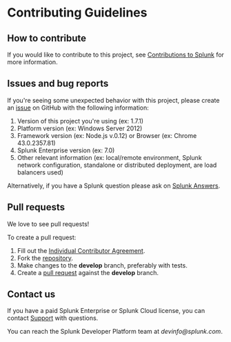 # Contributing Guidelines

## How to contribute

If you would like to contribute to this project, see [Contributions to Splunk](https://www.splunk.com/en_us/form/contributions.html) for more information.

## Issues and bug reports

If you're seeing some unexpected behavior with this project, please create an [issue](https://github.com/splunk/ta-splunk-add-on-for-datadog-api/issues) on GitHub with the following information:

1. Version of this project you're using (ex: 1.7.1)
2. Platform version (ex: Windows Server 2012)
3. Framework version (ex: Node.js v.0.12) or Browser (ex: Chrome 43.0.2357.81)
4. Splunk Enterprise version (ex: 7.0)
5. Other relevant information (ex: local/remote environment, Splunk network configuration, standalone or distributed deployment, are load balancers used)

Alternatively, if you have a Splunk question please ask on [Splunk Answers](https://community.splunk.com/t5/Splunk-Development/ct-p/developer-tools).

## Pull requests

We love to see pull requests!

To create a pull request:

1. Fill out the [Individual Contributor Agreement](https://www.splunk.com/en_us/form/contributions.html).
2. Fork the [repository](https://github.com/splunk/ta-splunk-add-on-for-datadog-api).
3. Make changes to the **develop** branch, preferably with tests.
4. Create a [pull request](https://github.com/splunk/ta-splunk-add-on-for-datadog-api/pulls) against the **develop** branch.

## Contact us

If you have a paid Splunk Enterprise or Splunk Cloud license, you can contact [Support](https://www.splunk.com/en_us/support-and-services.html) with questions.

You can reach the Splunk Developer Platform team at _devinfo@splunk.com_.
